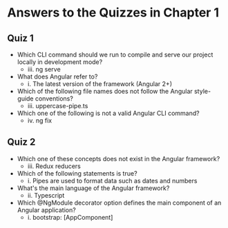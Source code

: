# Answers to the Quizzes in Chapter 1

## Quiz 1
- Which CLI command should we run to compile and serve our project locally in development mode?
  - iii. ng serve
- What does Angular refer to?
  - i. The latest version of the framework (Angular 2+)
- Which of the following file names does not follow the Angular style-guide conventions?
  - iii. uppercase-pipe.ts
- Which one of the following is not a valid Angular CLI command?
  - iv. ng fix
 
## Quiz 2
- Which one of these concepts does not exist in the Angular framework?
  - iii. Redux reducers
- Which of the following statements is true?
  - i. Pipes are used to format data such as dates and numbers
- What's the main language of the Angular framework?
  - ii. Typescript
- Which @NgModule decorator option defines the main component of an Angular application?
  - i. bootstrap: [AppComponent]
